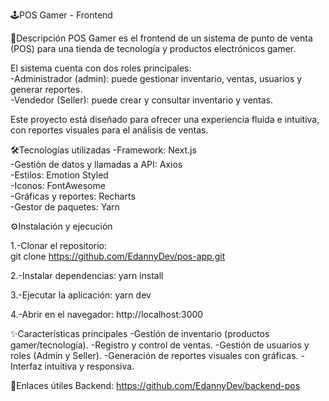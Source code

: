 🕹️POS Gamer - Frontend

📌Descripción
POS Gamer es el frontend de un sistema de punto de venta (POS) para una tienda de tecnología y productos electrónicos gamer.  

El sistema cuenta con dos roles principales:  
-Administrador (admin): puede gestionar inventario, ventas, usuarios y generar reportes.  
-Vendedor (Seller): puede crear y consultar inventario y ventas.  

Este proyecto está diseñado para ofrecer una experiencia fluida e intuitiva, con reportes visuales para el análisis de ventas.  

🛠️Tecnologías utilizadas
-Framework: Next.js  
-Gestión de datos y llamadas a API: Axios  
-Estilos: Emotion Styled  
-Iconos: FontAwesome  
-Gráficas y reportes: Recharts  
-Gestor de paquetes: Yarn  

⚙️Instalación y ejecución

1.-Clonar el repositorio:  
git clone https://github.com/EdannyDev/pos-app.git

2.-Instalar dependencias:
yarn install

3.-Ejecutar la aplicación:
yarn dev

4.-Abrir en el navegador:
http://localhost:3000

✨Características principales
-Gestión de inventario (productos gamer/tecnología).
-Registro y control de ventas.
-Gestión de usuarios y roles (Admin y Seller).
-Generación de reportes visuales con gráficas.
-Interfaz intuitiva y responsiva.

🔗Enlaces útiles
Backend: https://github.com/EdannyDev/backend-pos